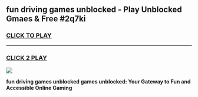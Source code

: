 
## fun driving games unblocked - Play Unblocked Gmaes & Free #2q7ki
<h3>
<a href="https://premium.freeplayer.one?title=fun_driving_games_unblocked&ref=01M">CLICK TO PLAY</a></h3>
<hr>

<h3>
<a href="https://premium.freeplayer.one?title=fun_driving_games_unblocked&ref=01M">CLICK 2 PLAY</a>
  
</h3>

<a href="https://premium.freeplayer.one?title=fun_driving_games_unblocked&ref=01M"><img src="https://clearcache.store/games.png"></a>


**fun driving games unblocked games unblocked: Your Gateway to Fun and Accessible Online Gaming**
